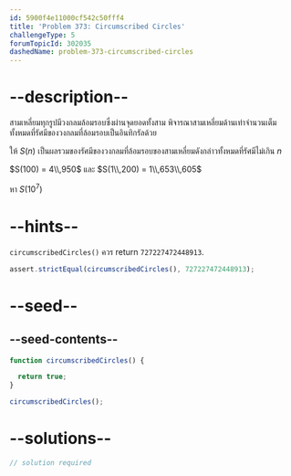 ```yaml
---
id: 5900f4e11000cf542c50fff4
title: 'Problem 373: Circumscribed Circles'
challengeType: 5
forumTopicId: 302035
dashedName: problem-373-circumscribed-circles
---
```


# --description--

สามเหลี่ยมทุกรูปมีวงกลมล้อมรอบซึ่งผ่านจุดยอดทั้งสาม พิจารณาสามเหลี่ยมด้านเท่าจำนวนเต็มทั้งหมดที่รัศมีของวงกลมที่ล้อมรอบเป็นอินทิกรัลด้วย

ให้ $S(n)$ เป็นผลรวมของรัศมีของวงกลมที่ล้อมรอบของสามเหลี่ยมดังกล่าวทั้งหมดที่รัศมีไม่เกิน $n$

$S(100) = 4\\,950$ และ $S(1\\,200) = 1\\,653\\,605$

หา $S({10}^7)$

# --hints--

`circumscribedCircles()` ควร return `727227472448913`.

```js
assert.strictEqual(circumscribedCircles(), 727227472448913);
```

# --seed--

## --seed-contents--

```js
function circumscribedCircles() {

  return true;
}

circumscribedCircles();
```

# --solutions--

```js
// solution required
```
